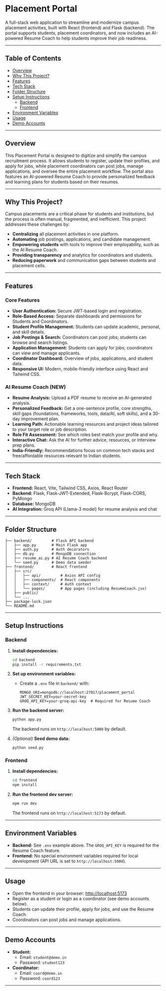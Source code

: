 # Placement Portal

A full-stack web application to streamline and modernize campus placement activities, built with React (frontend) and Flask (backend). The portal supports students, placement coordinators, and now includes an AI-powered Resume Coach to help students improve their job readiness.

---

## Table of Contents

- [Overview](#overview)
- [Why This Project?](#why-this-project)
- [Features](#features)
- [Tech Stack](#tech-stack)
- [Folder Structure](#folder-structure)
- [Setup Instructions](#setup-instructions)
  - [Backend](#backend)
  - [Frontend](#frontend)
- [Environment Variables](#environment-variables)
- [Usage](#usage)
- [Demo Accounts](#demo-accounts)

---

## Overview

This Placement Portal is designed to digitize and simplify the campus recruitment process. It allows students to register, update their profiles, and apply for jobs, while placement coordinators can post jobs, manage applications, and oversee the entire placement workflow. The portal also features an AI-powered Resume Coach to provide personalized feedback and learning plans for students based on their resumes.

---

## Why This Project?

Campus placements are a critical phase for students and institutions, but the process is often manual, fragmented, and inefficient. This project addresses these challenges by:

- **Centralizing** all placement activities in one platform.
- **Automating** job postings, applications, and candidate management.
- **Empowering students** with tools to improve their employability, such as the AI Resume Coach.
- **Providing transparency** and analytics for coordinators and students.
- **Reducing paperwork** and communication gaps between students and placement cells.

---

## Features

### Core Features

- **User Authentication:** Secure JWT-based login and registration.
- **Role-Based Access:** Separate dashboards and permissions for Students and Coordinators.
- **Student Profile Management:** Students can update academic, personal, and skill details.
- **Job Postings & Search:** Coordinators can post jobs; students can browse and search listings.
- **Application Management:** Students can apply for jobs; coordinators can view and manage applicants.
- **Coordinator Dashboard:** Overview of jobs, applications, and student data.
- **Responsive UI:** Modern, mobile-friendly interface using React and Tailwind CSS.

### AI Resume Coach (NEW)

- **Resume Analysis:** Upload a PDF resume to receive an AI-generated analysis.
- **Personalized Feedback:** Get a one-sentence profile, core strengths, skill gaps (foundations, frameworks, tools, data/AI, soft skills), and a 30-day improvement plan.
- **Learning Path:** Actionable learning resources and project ideas tailored to your target role or job description.
- **Role Fit Assessment:** See which roles best match your profile and why.
- **Interactive Chat:** Ask the AI for further advice, resources, or interview prep plans.
- **India-Friendly:** Recommendations focus on common tech stacks and free/affordable resources relevant to Indian students.

---

## Tech Stack

- **Frontend:** React, Vite, Tailwind CSS, Axios, React Router
- **Backend:** Flask, Flask-JWT-Extended, Flask-Bcrypt, Flask-CORS, PyMongo
- **Database:** MongoDB
- **AI Integration:** Groq API (Llama-3 model) for resume analysis and chat

---

## Folder Structure

```
├── backend/         # Flask API backend
│   ├── app.py       # Main Flask app
│   ├── auth.py      # Auth decorators
│   ├── db.py        # MongoDB connection
│   ├── resume_ai.py # AI Resume Coach backend
│   └── seed.py      # Demo data seeder
├── frontend/        # React frontend
│   ├── src/
│   │   ├── api/         # Axios API config
│   │   ├── components/  # React components
│   │   ├── context/     # Auth context
│   │   └── pages/       # App pages (including ResumeCoach.jsx)
│   ├── public/
│   └── ...
├── package-lock.json
└── README.md
```

---

## Setup Instructions

### Backend

1. **Install dependencies:**
   ```bash
   cd backend
   pip install -r requirements.txt
   ```
2. **Set up environment variables:**
   - Create a `.env` file in `backend/` with:
     ```env
     MONGO_URI=mongodb://localhost:27017/placement_portal
     JWT_SECRET_KEY=your-secret-key
     GROQ_API_KEY=your-groq-api-key  # Required for Resume Coach
     ```
3. **Run the backend server:**
   ```bash
   python app.py
   ```
   The backend runs on `http://localhost:5000` by default.

4. *(Optional)* **Seed demo data:**
   ```bash
   python seed.py
   ```

### Frontend

1. **Install dependencies:**
   ```bash
   cd frontend
   npm install
   ```
2. **Run the frontend dev server:**
   ```bash
   npm run dev
   ```
   The frontend runs on `http://localhost:5173` by default.

---

## Environment Variables

- **Backend:** See `.env` example above. The `GROQ_API_KEY` is required for the Resume Coach feature.
- **Frontend:** No special environment variables required for local development (API URL is set to `http://localhost:5000`).

---

## Usage

- Open the frontend in your browser: [http://localhost:5173](http://localhost:5173)
- Register as a student or login as a coordinator (see demo accounts below).
- Students can update their profile, apply for jobs, and use the Resume Coach.
- Coordinators can post jobs and manage applications.

---

## Demo Accounts

- **Student:**
  - Email: `student@demo.in`
  - Password: `student123`
- **Coordinator:**
  - Email: `coord@demo.in`
  - Password: `coord123`

---


